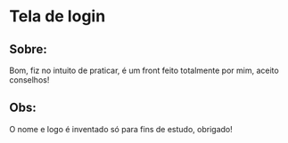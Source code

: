 # Tela de login

## Sobre:

Bom, fiz no intuito de praticar, é um front feito totalmente por mim, aceito conselhos!

## Obs:

O nome e logo é inventado só para fins de estudo, obrigado!
